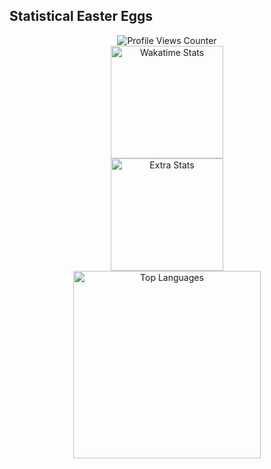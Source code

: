 ## Statistical Easter Eggs

<div align="center">
  <img src="https://komarev.com/ghpvc/?username=gsilva00&label=STALKER+COUNT&color=blue&style=for-the-badge&abbreviated=true" alt="Profile Views Counter"/>
</div>

<div align="center">
  <picture>
    <source media="(prefers-color-scheme: dark)" srcset="https://github-readme-stats.vercel.app/api/wakatime?username=gsilva00&layout=compact&theme=aura">
    <source media="(prefers-color-scheme: light)" srcset="https://github-readme-stats.vercel.app/api/wakatime?username=gsilva00&layout=compact&theme=flag-india">
    <img height="180em" alt="Wakatime Stats" src="https://github-readme-stats.vercel.app/api/wakatime?username=gsilva00&layout=compact">
  </picture>
</div>

<div align="center">
  <picture>
    <source media="(prefers-color-scheme: dark)" srcset="https://github-readme-stats.vercel.app/api?username=gsilva00&show_icons=true&custom_title=Guilherme Silva's Extra Stats&rank_icon=percentile&include_all_commits=true&count_private=true&hide=stars,commits,prs,issues,contribs&show=reviews,discussions_started,discussions_answered,prs_merged,prs_merged_percentage&theme=aura">
    <source media="(prefers-color-scheme: light)" srcset="https://github-readme-stats.vercel.app/api?username=gsilva00&show_icons=true&custom_title=Guilherme Silva's Extra Stats&rank_icon=percentile&include_all_commits=true&count_private=true&hide=stars,commits,prs,issues,contribs&show=reviews,discussions_started,discussions_answered,prs_merged,prs_merged_percentage&theme=flag-india">
    <img height="180em" alt="Extra Stats" src="https://github-readme-stats.vercel.app/api?username=gsilva00&show_icons=true&custom_title=Guilherme Silva's Extra Stats&rank_icon=percentile&include_all_commits=true&count_private=true&hide=stars,commits,prs,issues,contribs&show=reviews,discussions_started,discussions_answered,prs_merged,prs_merged_percentage">
  </picture>
</div>

<div align="center">
  <picture>
    <source media="(prefers-color-scheme: dark)" srcset="https://github-readme-stats.vercel.app/api/top-langs/?username=gsilva00&layout=donut-vertical&langs_count=20&theme=aura">
    <source media="(prefers-color-scheme: light)" srcset="https://github-readme-stats.vercel.app/api/top-langs/?username=gsilva00&layout=donut-vertical&langs_count=20&theme=flag-india">
    <img height="300em" alt="Top Languages" src="https://github-readme-stats.vercel.app/api/top-langs/?username=gsilva00&layout=donut-vertical&langs_count=20">
  </picture>
</div>
